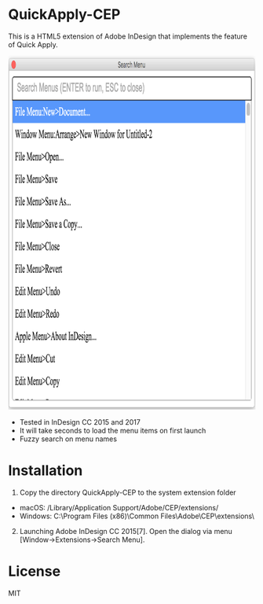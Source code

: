 # QuickApply-CEP
This is a HTML5 extension of Adobe InDesign that implements the feature of Quick Apply.

<img src="img/Screenshot.png" height="720"/>

- Tested in InDesign CC 2015 and 2017
- It will take seconds to load the menu items on first launch
- Fuzzy search on menu names 


# Installation
1. Copy the directory QuickApply-CEP to the system extension folder
  - macOS: /Library/Application Support/Adobe/CEP/extensions/
  - Windows: C:\Program Files (x86)\Common Files\Adobe\CEP\extensions\

2. Launching Adobe InDesign CC 2015[7]. Open the dialog via menu [Window->Extensions->Search Menu].

# License
MIT
